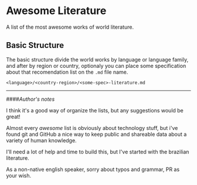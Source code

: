 # Awesome Literature
A list of the most awesome works of world literature.

## Basic Structure
The basic structure divide the world works by language or language family, and after by region or country, optionaly you can place some specification about that recomendation list on the `.md` file name.

`<language>/<country-region>/<some-spec>-literature.md`

---------------------
####_Author's notes_

I think it's a good way of organize the lists, but any suggestions would be great!

Almost every *awesome* list is obviously about technology stuff, but i've found git and GitHub a nice way to keep public and shareable data about a variety of human knowledge.

I'll need a lot of help and time to build this, but I've started with the brazilian literature.

As a non-native english speaker, sorry about typos and grammar, PR as your wish.

